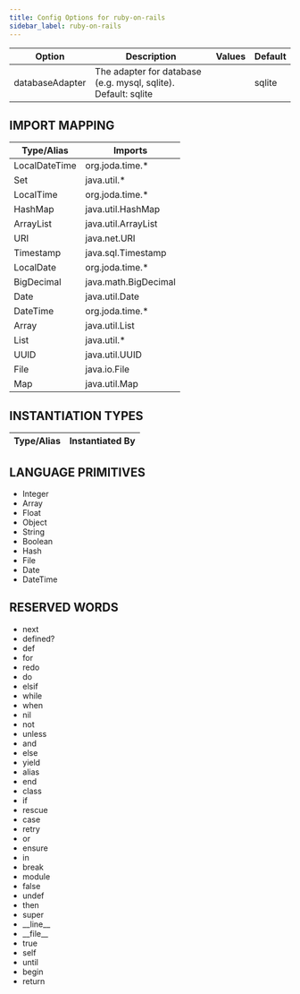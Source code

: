 ```yaml
---
title: Config Options for ruby-on-rails
sidebar_label: ruby-on-rails
---
```


| Option | Description | Values | Default |
| ------ | ----------- | ------ | ------- |
|databaseAdapter|The adapter for database (e.g. mysql, sqlite). Default: sqlite| |sqlite|

## IMPORT MAPPING

| Type/Alias | Imports |
| ---------- | ------- |
|LocalDateTime|org.joda.time.*|
|Set|java.util.*|
|LocalTime|org.joda.time.*|
|HashMap|java.util.HashMap|
|ArrayList|java.util.ArrayList|
|URI|java.net.URI|
|Timestamp|java.sql.Timestamp|
|LocalDate|org.joda.time.*|
|BigDecimal|java.math.BigDecimal|
|Date|java.util.Date|
|DateTime|org.joda.time.*|
|Array|java.util.List|
|List|java.util.*|
|UUID|java.util.UUID|
|File|java.io.File|
|Map|java.util.Map|


## INSTANTIATION TYPES

| Type/Alias | Instantiated By |
| ---------- | --------------- |


## LANGUAGE PRIMITIVES

<ul data-columns="2" style="list-style-type: disc;-webkit-columns:2;-moz-columns:2;columns:2;-moz-column-fill:auto;column-fill:auto"><li>Integer</li>
<li>Array</li>
<li>Float</li>
<li>Object</li>
<li>String</li>
<li>Boolean</li>
<li>Hash</li>
<li>File</li>
<li>Date</li>
<li>DateTime</li>
</ul>

## RESERVED WORDS

<ul data-columns="2" style="list-style-type: disc;-webkit-columns:2;-moz-columns:2;columns:2;-moz-column-fill:auto;column-fill:auto"><li>next</li>
<li>defined?</li>
<li>def</li>
<li>for</li>
<li>redo</li>
<li>do</li>
<li>elsif</li>
<li>while</li>
<li>when</li>
<li>nil</li>
<li>not</li>
<li>unless</li>
<li>and</li>
<li>else</li>
<li>yield</li>
<li>alias</li>
<li>end</li>
<li>class</li>
<li>if</li>
<li>rescue</li>
<li>case</li>
<li>retry</li>
<li>or</li>
<li>ensure</li>
<li>in</li>
<li>break</li>
<li>module</li>
<li>false</li>
<li>undef</li>
<li>then</li>
<li>super</li>
<li>__line__</li>
<li>__file__</li>
<li>true</li>
<li>self</li>
<li>until</li>
<li>begin</li>
<li>return</li>
</ul>
